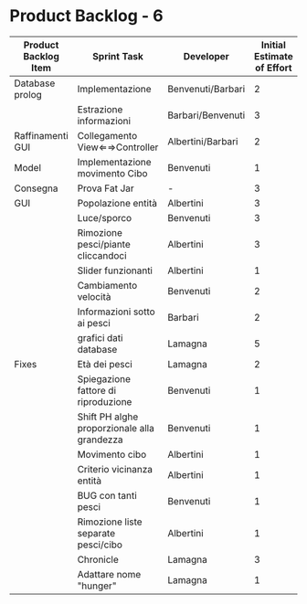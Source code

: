 # Product Backlog - 6

| Product Backlog Item | Sprint Task | Developer | Initial Estimate of Effort | Remaining Effort Estimate |
| - | - | - | - | - |
| Database prolog | Implementazione | Benvenuti/Barbari | 2 | - |
|  | Estrazione informazioni | Barbari/Benvenuti | 3 | - |
| Raffinamenti GUI | Collegamento View⇐⇒Controller | Albertini/Barbari | 2 | - |
| Model | Implementazione movimento Cibo | Benvenuti | 1 | - |
| Consegna | Prova Fat Jar | - | 3 | - |
| GUI | Popolazione entità | Albertini | 3 | - |
|  | Luce/sporco | Benvenuti | 3 | - |
|  | Rimozione pesci/piante cliccandoci | Albertini | 3 | - |
|  | Slider funzionanti | Albertini | 1 | - |
|  | Cambiamento velocità | Benvenuti | 2 | 0 |
|  | Informazioni sotto ai pesci | Barbari | 2 | - |
|  | grafici dati database | Lamagna | 5 | - |
| Fixes | Età dei pesci | Lamagna | 2 | - |
|  | Spiegazione fattore di riproduzione | Benvenuti | 1 | 0 |
|  | Shift PH alghe proporzionale alla grandezza | Benvenuti | 1 | 0 |
|  | Movimento cibo | Albertini | 1 | - |
|  | Criterio vicinanza entità | Albertini | 1 | - |
|  | BUG con tanti pesci | Benvenuti | 1 | 0 |
|  | Rimozione liste separate pesci/cibo | Albertini | 1 | - |
|  | Chronicle | Lamagna | 3 | - |
|  | Adattare nome "hunger" | Lamagna | 1 | - |